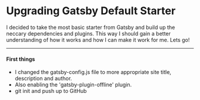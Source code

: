 # Upgrading Gatsby Default Starter

I decided to take the most basic starter from Gatsby and build up the neccary dependencies and plugins. This way I should gain a better understanding of how it works and how I can make it work for me. Lets go!

---

#### First things

- I changed the gatsby-config.js file to more appropriate site title, description and author.
- Also enabling the 'gatsby-plugin-offline' plugin.
- git init and push up to GitHub
